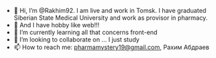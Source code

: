 - 👋 Hi, I’m @Rakhim92. I am live and work in Tomsk. I have graduated Siberian State Medical University and work as provisor in pharmacy.
- 👀 And I have hobby like web!!!
- 🌱 I’m currently learning all that concerns front-end
- 💞️ I’m looking to collaborate on ... I just study
- 📫 How to reach me: pharmamystery19@gmail.com, Рахим Абдраев

<!---
Rakhim92/Rakhim92 is a ✨ special ✨ repository because its `README.md` (this file) appears on your GitHub profile.
You can click the Preview link to take a look at your changes.
--->
